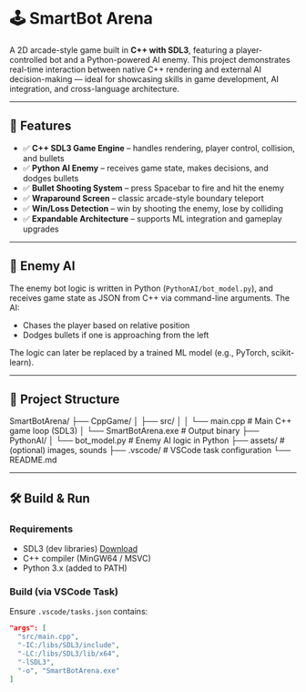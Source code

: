 # 🕹️ SmartBot Arena

A 2D arcade-style game built in **C++ with SDL3**, featuring a player-controlled bot and a Python-powered AI enemy. This project demonstrates real-time interaction between native C++ rendering and external AI decision-making — ideal for showcasing skills in game development, AI integration, and cross-language architecture.

---

## 🎯 Features

- ✅ **C++ SDL3 Game Engine** – handles rendering, player control, collision, and bullets
- ✅ **Python AI Enemy** – receives game state, makes decisions, and dodges bullets
- ✅ **Bullet Shooting System** – press Spacebar to fire and hit the enemy
- ✅ **Wraparound Screen** – classic arcade-style boundary teleport
- ✅ **Win/Loss Detection** – win by shooting the enemy, lose by colliding
- ✅ **Expandable Architecture** – supports ML integration and gameplay upgrades

---

## 🤖 Enemy AI

The enemy bot logic is written in Python (`PythonAI/bot_model.py`), and receives game state as JSON from C++ via command-line arguments. The AI:
- Chases the player based on relative position
- Dodges bullets if one is approaching from the left

The logic can later be replaced by a trained ML model (e.g., PyTorch, scikit-learn).

---

## 📁 Project Structure
SmartBotArena/
├── CppGame/
│ ├── src/
│ │ └── main.cpp # Main C++ game loop (SDL3)
│ └── SmartBotArena.exe # Output binary
├── PythonAI/
│ └── bot_model.py # Enemy AI logic in Python
├── assets/ # (optional) images, sounds
├── .vscode/ # VSCode task configuration
└── README.md

---

## 🛠️ Build & Run

### Requirements
- SDL3 (dev libraries) [Download](https://github.com/libsdl-org/SDL/releases)
- C++ compiler (MinGW64 / MSVC)
- Python 3.x (added to PATH)

### Build (via VSCode Task)

Ensure `.vscode/tasks.json` contains:

```json
"args": [
  "src/main.cpp",
  "-IC:/libs/SDL3/include",
  "-LC:/libs/SDL3/lib/x64",
  "-lSDL3",
  "-o", "SmartBotArena.exe"
]
